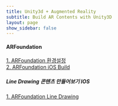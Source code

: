 ```yaml
---
title: Unity3d + Augmented Reality
subtitle: Build AR Contents with Unity3D
layout: page
show_sidebar: false
---
```

  
#### ARFoundation
[1. ARFoundation 환경설정](https://beatchoi.github.io/unity3d/basics/2020/12/14/ARFoundation01/)  
[2. ARFoundation iOS Build](http://whtls.com/unity3d/basics/2021/01/19/ARFoundationIosBuild/) 
##### Line Drawing 콘텐츠 만들어보기 IOS
[1. ARFoundation Line Drawing](http://whtls.com/unity3d/basics/2021/01/19/ARFoundationLineDrawing/)  

